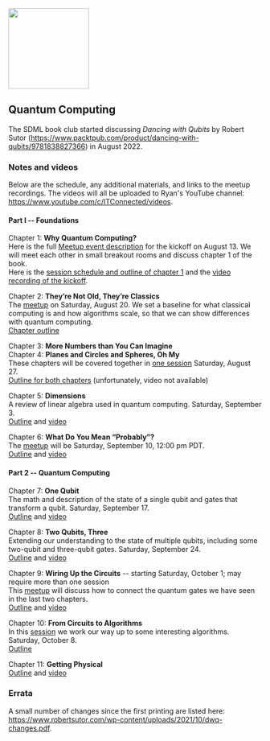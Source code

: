 <img src="https://github.com/SanDiegoMachineLearning/bookclub/blob/master/images/dancing_with_qubits.png?raw=true" width="160">

## Quantum Computing

The SDML book club started discussing *Dancing with Qubits* by Robert Sutor (https://www.packtpub.com/product/dancing-with-qubits/9781838827366) in August 2022. 

### Notes and videos
Below are the schedule, any additional materials, and links to the meetup recordings.  The videos will all be uploaded to Ryan's YouTube channel:  https://www.youtube.com/c/ITConnected/videos.

#### Part I -- Foundations

Chapter 1:  **Why Quantum Computing?** \
Here is the full [Meetup event description](https://www.meetup.com/san-diego-machine-learning/events/287313636/) for the kickoff on August 13. 
We will meet each other in small breakout rooms and discuss chapter 1 of the book. \
Here is the [session schedule and outline of chapter 1](https://docs.google.com/document/d/1ckVprsqS7mXo9Q_4nBs6EBCIbNW30BUMu-r0Ix1c34s/edit?usp=sharing)
and the [video recording of the kickoff](https://youtu.be/xNM3zxHsxVE).

Chapter 2:  **They’re Not Old, They’re Classics** \
The [meetup](https://www.meetup.com/san-diego-machine-learning/events/287822260/) on Saturday, August 20.
We set a baseline for what classical computing is and how algorithms scale, so that we can show differences with quantum computing. \
[Chapter outline](https://docs.google.com/document/d/1ZT-70btTopR3ZZksr-M1-SCTnhXwy0lpNQK-ZCeVzew/edit?usp=sharing)

Chapter 3:  **More Numbers than You Can Imagine** \
Chapter 4:  **Planes and Circles and Spheres, Oh My** \
These chapters will be covered together in [one session](https://www.meetup.com/san-diego-machine-learning/events/287949752/) Saturday, August 27. \
[Outline for both chapters](https://docs.google.com/document/d/1VNqj5gDw2zHtXBsB0Ha9OPspLt2XIdveRSxL8E8TA_o/edit?usp=sharing) (unfortunately, video not available)

Chapter 5:  **Dimensions** \
A review of linear algebra used in quantum computing.  Saturday, September 3. \
[Outline](https://docs.google.com/document/d/1F0sPm84bwlGh2Q5Xr6D_6bpmzf-mjb-5GjQWbvT3a5I/edit?usp=sharing) and [video](https://youtu.be/7CFhvu2sSgQ)

Chapter 6:  **What Do You Mean “Probably”?** \
The [meetup](https://www.meetup.com/san-diego-machine-learning/events/288229350/) will be Saturday, September 10, 12:00 pm PDT. \
[Outline](https://docs.google.com/document/d/1VNdw-5w3BduVCoY2Zt5I6AVVYrbX3SzgeymEYOkUAH8/edit?usp=sharing) and [video](https://youtu.be/0enhCxH-QSs)

#### Part 2 -- Quantum Computing

Chapter 7:  **One Qubit** \
The math and description of the state of a single qubit and gates that transform a qubit.  Saturday, September 17. \
[Outline](https://docs.google.com/document/d/1CF4FkvO1wAPBE_p1Zqh4gTfGa_wRBnO2jKlWa3Yav1A/edit?usp=sharing) and [video](https://youtu.be/SKpaBsKdVrc)

Chapter 8:  **Two Qubits, Three** \
Extending our understanding to the state of multiple qubits, including some two-qubit and three-qubit gates.  Saturday, September 24. \
[Outline](https://docs.google.com/document/d/1ibJWdcx36x1NCBV2tiSdlveO8PvmXri08kisRY0GLtA/edit?usp=sharing) and [video](https://youtu.be/m0p7NmH23e8)

Chapter 9:  **Wiring Up the Circuits**  -- starting Saturday, October 1; may require more than one session \
This [meetup](https://www.meetup.com/san-diego-machine-learning/events/288687223/) will discuss how to connect the quantum gates we have seen in the last two chapters. \
[Outline](https://docs.google.com/document/d/1EDrZRK3OtBObfqPR5hJPueumbwEvhZotfA9nuoK4PMs/edit?usp=sharing) and [video](https://youtu.be/or4jZjdk4qk)

Chapter 10:  **From Circuits to Algorithms** \
In this [session](https://www.meetup.com/san-diego-machine-learning/events/288843216/) we work our way up to some interesting algorithms.  Saturday, October 8. \
[Outline](https://docs.google.com/document/d/1gKmaCDsHDr1ue0VQN6OC75ROoIhqCr6DTHbBcCDrWvo/edit?usp=sharing)

Chapter 11:  **Getting Physical** \
[Outline](https://docs.google.com/document/d/1PK6rv5OV5B7xg_nuueMq0WzdGl_hg2y-LItPVzu-dUk/edit?usp=sharing) and [video](https://youtu.be/nsXOioJy5jw)

### Errata
A small number of changes since the first printing are listed here:  https://www.robertsutor.com/wp-content/uploads/2021/10/dwq-changes.pdf.

<br>
<br>
